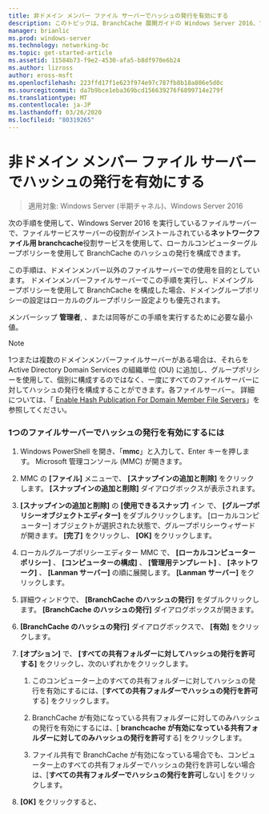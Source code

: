 ```yaml
---
title: 非ドメイン メンバー ファイル サーバーでハッシュの発行を有効にする
description: このトピックは、BranchCache 展開ガイドの Windows Server 2016、ブランチ オフィスに WAN 帯域幅使用量を最適化するために分散され、ホスト型キャッシュ モードで BranchCache を展開する方法を示しますの一部
manager: brianlic
ms.prod: windows-server
ms.technology: networking-bc
ms.topic: get-started-article
ms.assetid: 11584b73-f9e2-4530-afa5-b8df970e6b24
ms.author: lizross
author: eross-msft
ms.openlocfilehash: 223ffd17f1e623f974e97c787fb8b18a806e5d0c
ms.sourcegitcommit: da7b9bce1eba369bcd156639276f6899714e279f
ms.translationtype: MT
ms.contentlocale: ja-JP
ms.lasthandoff: 03/26/2020
ms.locfileid: "80319265"
---
```

# <a name="enable-hash-publication-for-non-domain-member-file-servers"></a>非ドメイン メンバー ファイル サーバーでハッシュの発行を有効にする

>適用対象: Windows Server (半期チャネル)、Windows Server 2016

次の手順を使用して、Windows Server 2016 を実行しているファイルサーバーで、ファイルサービスサーバーの役割がインストールされている**ネットワークファイル用 branchcache**役割サービスを使用して、ローカルコンピューターグループポリシーを使用して BranchCache のハッシュの発行を構成できます。  
  
この手順は、ドメインメンバー以外のファイルサーバーでの使用を目的としています。 ドメインメンバーファイルサーバーでこの手順を実行し、ドメイングループポリシーを使用して BranchCache を構成した場合、ドメイングループポリシーの設定はローカルのグループポリシー設定よりも優先されます。  
  
メンバーシップ **管理者**, 、または同等がこの手順を実行するために必要な最小値。  
  
> [!NOTE]  
> 1つまたは複数のドメインメンバーファイルサーバーがある場合は、それらを Active Directory Domain Services の組織単位 (OU) に追加し、グループポリシーを使用して、個別に構成するのではなく、一度にすべてのファイルサーバーに対してハッシュの発行を構成することができます。各ファイルサーバー。 詳細については、「 [Enable Hash Publication For Domain Member File Servers](../../branchcache/deploy/Enable-Hash-Publication-for-Domain-Member-File-Servers.md)」を参照してください。  
  
### <a name="to-enable-hash-publication-for-one-file-server"></a>1つのファイルサーバーでハッシュの発行を有効にするには  
  
1.  Windows PowerShell を開き、「**mmc**」と入力して、Enter キーを押します。 Microsoft 管理コンソール (MMC) が開きます。  
  
2.  MMC の **[ファイル]** メニューで、 **[スナップインの追加と削除]** をクリックします。 **[スナップインの追加と削除]** ダイアログボックスが表示されます。  
  
3.  **[スナップインの追加と削除]** の **[使用できるスナップ]** イン で、 **[グループポリシーオブジェクトエディター]** をダブルクリックします。 [ローカルコンピューター] オブジェクトが選択された状態で、グループポリシーウィザードが開きます。 **[完了]** をクリックし、 **[OK]** をクリックします。  
  
4.  ローカルグループポリシーエディター MMC で、 **[ローカルコンピューターポリシー]** 、 **[コンピューターの構成]** 、 **[管理用テンプレート]** 、 **[ネットワーク]** 、 **[Lanman サーバー]** の順に展開します。 **[Lanman サーバー]** をクリックします。  
  
5.  詳細ウィンドウで、 **[BranchCache のハッシュの発行]** をダブルクリックします。 **[BranchCache のハッシュの発行]** ダイアログボックスが開きます。  
  
6.  **[BranchCache のハッシュの発行]** ダイアログボックスで、 **[有効]** をクリックします。  
  
7.  **[オプション]** で、 **[すべての共有フォルダーに対してハッシュの発行を許可する]** をクリックし、次のいずれかをクリックします。  
  
    1.  このコンピューター上のすべての共有フォルダーに対してハッシュの発行を有効にするには、[**すべての共有フォルダーでハッシュの発行を許可**する] をクリックします。  
  
    2.  BranchCache が有効になっている共有フォルダーに対してのみハッシュの発行を有効にするには、[ **branchcache が有効になっている共有フォルダーに対してのみハッシュの発行を許可**する] をクリックします。  
  
    3.  ファイル共有で BranchCache が有効になっている場合でも、コンピューター上のすべての共有フォルダーでハッシュの発行を許可しない場合は、[**すべての共有フォルダーでハッシュの発行を許可**しない] をクリックします。  
  
8.  **[OK]** をクリックすると、  
  


